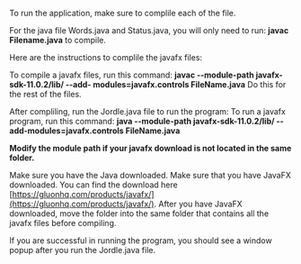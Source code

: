 To run the application, make sure to complile each of the file.

For the java file Words.java and Status.java, you will only need to run:
**javac Filename.java** to compile.

Here are the instructions to complile the javafx files: 

To compile a javafx files, run this command:
**javac --module-path javafx-sdk-11.0.2/lib/ --add- modules=javafx.controls FileName.java**
Do this for the rest of the files.

After compliling, run the Jordle.java file to run the program:
To run a javafx program, run this command:
**java --module-path javafx-sdk-11.0.2/lib/ --add-modules=javafx.controls FileName.java**

**Modify the module path if your javafx download is not located in the same folder.**

Make sure you have the Java downloaded.
Make sure that you have JavaFX downloaded. You can find the download here [https://gluonhq.com/products/javafx/](https://gluonhq.com/products/javafx/).
After you have JavaFX downloaded, move the folder into the same folder that contains all the javafx files before compiling. 

If you are successful in running the program, you should see a window popup after you run the Jordle.java file.
